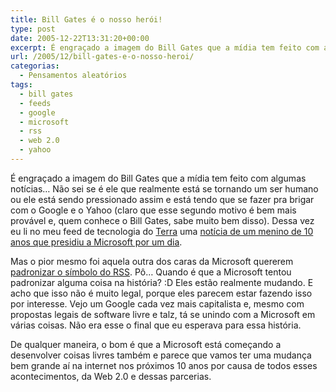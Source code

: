 ```yaml
---
title: Bill Gates é o nosso herói!
type: post
date: 2005-12-22T13:31:20+00:00
excerpt: É engraçado a imagem do Bill Gates que a mídia tem feito com algumas notícias... Não sei se é ele que realmente está se tornando um ser humano ou ele está sendo pressionado assim e está tendo que se fazer pra brigar com o Google e o Yahoo (claro que esse segundo motivo é bem mais provável e, quem conhece o Bill Gates, sabe muito bem disso).
url: /2005/12/bill-gates-e-o-nosso-heroi/
categorias:
  - Pensamentos aleatórios
tags:
  - bill gates
  - feeds
  - google
  - microsoft
  - rss
  - web 2.0
  - yahoo
---
```


É engraçado a imagem do Bill Gates que a mídia tem feito com algumas notícias… Não sei se é ele que realmente está se tornando um ser humano ou ele está sendo pressionado assim e está tendo que se fazer pra brigar com o Google e o Yahoo (claro que esse segundo motivo é bem mais provável e, quem conhece o Bill Gates, sabe muito bem disso). Dessa vez eu li no meu feed de tecnologia do [Terra][1] uma [notícia de um menino de 10 anos que presidiu a Microsoft por um dia][2].

Mas o pior mesmo foi aquela outra dos caras da Microsoft quererem [padronizar o símbolo do RSS][3]. Pô… Quando é que a Microsoft tentou padronizar alguma coisa na história? :D Eles estão realmente mudando. E acho que isso não é muito legal, porque eles parecem estar fazendo isso por interesse. Vejo um Google cada vez mais capitalista e, mesmo com propostas legais de software livre e talz, tá se unindo com a Microsoft em várias coisas. Não era esse o final que eu esperava para essa história.

De qualquer maneira, o bom é que a Microsoft está começando a desenvolver coisas livres também e parece que vamos ter uma mudança bem grande aí na internet nos próximos 10 anos por causa de todos esses acontecimentos, da Web 2.0 e dessas parcerias.

[1]: http://www.terra.com.br
[2]: http://tecnologia.terra.com.br/interna/0,,OI806034-EI4802,00.html
[3]: http://idgnow.uol.com.br/AdPortalv5/ComputacaoPessoalInterna.aspx?GUID=13568AD1-B305-43BA-94E8-F1FE3F2D45F0&ChannelID=2000014
